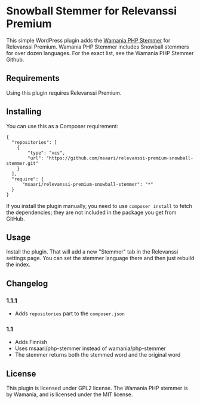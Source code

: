 # Snowball Stemmer for Relevanssi Premium

This simple WordPress plugin adds the [Wamania PHP Stemmer](https://github.com/wamania/php-stemmer) for Relevanssi Premium. Wamania PHP Stemmer includes Snowball stemmers for over dozen languages. For the exact list, see the Wamania PHP Stemmer Github.

## Requirements

Using this plugin requires Relevanssi Premium.

## Installing

You can use this as a Composer requirement:

```
{
  "repositories": [
    {
        "type": "vcs",
        "url": "https://github.com/msaari/relevanssi-premium-snowball-stemmer.git"
    }
  ],
  "require": {
      "msaari/relevanssi-premium-snowball-stemmer": "*"
  }
}
```

If you install the plugin manually, you need to use `composer install` to fetch the dependencies; they are not included in the package you get from GitHub.

## Usage

Install the plugin. That will add a new "Stemmer" tab in the Relevanssi settings page. You can set the stemmer language there and then just rebuild the index.

## Changelog

### 1.1.1
- Adds `repositories` part to the `composer.json`

### 1.1
- Adds Finnish
- Uses msaari/php-stemmer instead of wamania/php-stemmer
- The stemmer returns both the stemmed word and the original word

## License

This plugin is licensed under GPL2 license. The Wamania PHP stemmer is by Wamania, and is licensed under the MIT license.